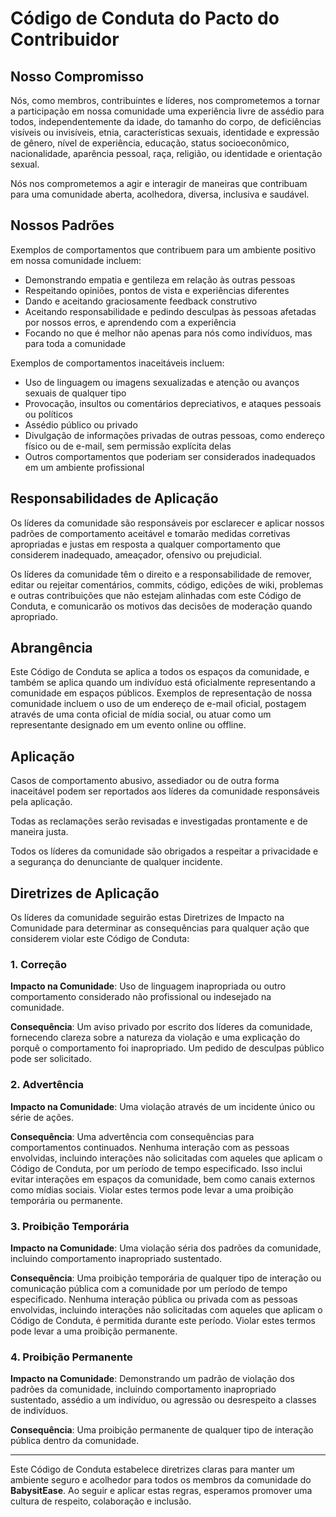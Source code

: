 # Código de Conduta do Pacto do Contribuidor

## Nosso Compromisso

Nós, como membros, contribuintes e líderes, nos comprometemos a tornar a participação em nossa comunidade uma experiência livre de assédio para todos, independentemente da idade, do tamanho do corpo, de deficiências visíveis ou invisíveis, etnia, características sexuais, identidade e expressão de gênero, nível de experiência, educação, status socioeconômico, nacionalidade, aparência pessoal, raça, religião, ou identidade e orientação sexual.

Nós nos comprometemos a agir e interagir de maneiras que contribuam para uma comunidade aberta, acolhedora, diversa, inclusiva e saudável.

## Nossos Padrões

Exemplos de comportamentos que contribuem para um ambiente positivo em nossa comunidade incluem:

- Demonstrando empatia e gentileza em relação às outras pessoas
- Respeitando opiniões, pontos de vista e experiências diferentes
- Dando e aceitando graciosamente feedback construtivo
- Aceitando responsabilidade e pedindo desculpas às pessoas afetadas por nossos erros, e aprendendo com a experiência
- Focando no que é melhor não apenas para nós como indivíduos, mas para toda a comunidade

Exemplos de comportamentos inaceitáveis incluem:

- Uso de linguagem ou imagens sexualizadas e atenção ou avanços sexuais de qualquer tipo
- Provocação, insultos ou comentários depreciativos, e ataques pessoais ou políticos
- Assédio público ou privado
- Divulgação de informações privadas de outras pessoas, como endereço físico ou de e-mail, sem permissão explícita delas
- Outros comportamentos que poderiam ser considerados inadequados em um ambiente profissional

## Responsabilidades de Aplicação

Os líderes da comunidade são responsáveis por esclarecer e aplicar nossos padrões de comportamento aceitável e tomarão medidas corretivas apropriadas e justas em resposta a qualquer comportamento que considerem inadequado, ameaçador, ofensivo ou prejudicial.

Os líderes da comunidade têm o direito e a responsabilidade de remover, editar ou rejeitar comentários, commits, código, edições de wiki, problemas e outras contribuições que não estejam alinhadas com este Código de Conduta, e comunicarão os motivos das decisões de moderação quando apropriado.

## Abrangência

Este Código de Conduta se aplica a todos os espaços da comunidade, e também se aplica quando um indivíduo está oficialmente representando a comunidade em espaços públicos. Exemplos de representação de nossa comunidade incluem o uso de um endereço de e-mail oficial, postagem através de uma conta oficial de mídia social, ou atuar como um representante designado em um evento online ou offline.

## Aplicação

Casos de comportamento abusivo, assediador ou de outra forma inaceitável podem ser reportados aos líderes da comunidade responsáveis pela aplicação.

Todas as reclamações serão revisadas e investigadas prontamente e de maneira justa.

Todos os líderes da comunidade são obrigados a respeitar a privacidade e a segurança do denunciante de qualquer incidente.

## Diretrizes de Aplicação

Os líderes da comunidade seguirão estas Diretrizes de Impacto na Comunidade para determinar as consequências para qualquer ação que considerem violar este Código de Conduta:

### 1. Correção

**Impacto na Comunidade**: Uso de linguagem inapropriada ou outro comportamento considerado não profissional ou indesejado na comunidade.

**Consequência**: Um aviso privado por escrito dos líderes da comunidade, fornecendo clareza sobre a natureza da violação e uma explicação do porquê o comportamento foi inapropriado. Um pedido de desculpas público pode ser solicitado.

### 2. Advertência

**Impacto na Comunidade**: Uma violação através de um incidente único ou série de ações.

**Consequência**: Uma advertência com consequências para comportamentos continuados. Nenhuma interação com as pessoas envolvidas, incluindo interações não solicitadas com aqueles que aplicam o Código de Conduta, por um período de tempo especificado. Isso inclui evitar interações em espaços da comunidade, bem como canais externos como mídias sociais. Violar estes termos pode levar a uma proibição temporária ou permanente.

### 3. Proibição Temporária

**Impacto na Comunidade**: Uma violação séria dos padrões da comunidade, incluindo comportamento inapropriado sustentado.

**Consequência**: Uma proibição temporária de qualquer tipo de interação ou comunicação pública com a comunidade por um período de tempo especificado. Nenhuma interação pública ou privada com as pessoas envolvidas, incluindo interações não solicitadas com aqueles que aplicam o Código de Conduta, é permitida durante este período. Violar estes termos pode levar a uma proibição permanente.

### 4. Proibição Permanente

**Impacto na Comunidade**: Demonstrando um padrão de violação dos padrões da comunidade, incluindo comportamento inapropriado sustentado, assédio a um indivíduo, ou agressão ou desrespeito a classes de indivíduos.

**Consequência**: Uma proibição permanente de qualquer tipo de interação pública dentro da comunidade.

---

Este Código de Conduta estabelece diretrizes claras para manter um ambiente seguro e acolhedor para todos os membros da comunidade do **BabysitEase**. Ao seguir e aplicar estas regras, esperamos promover uma cultura de respeito, colaboração e inclusão.

